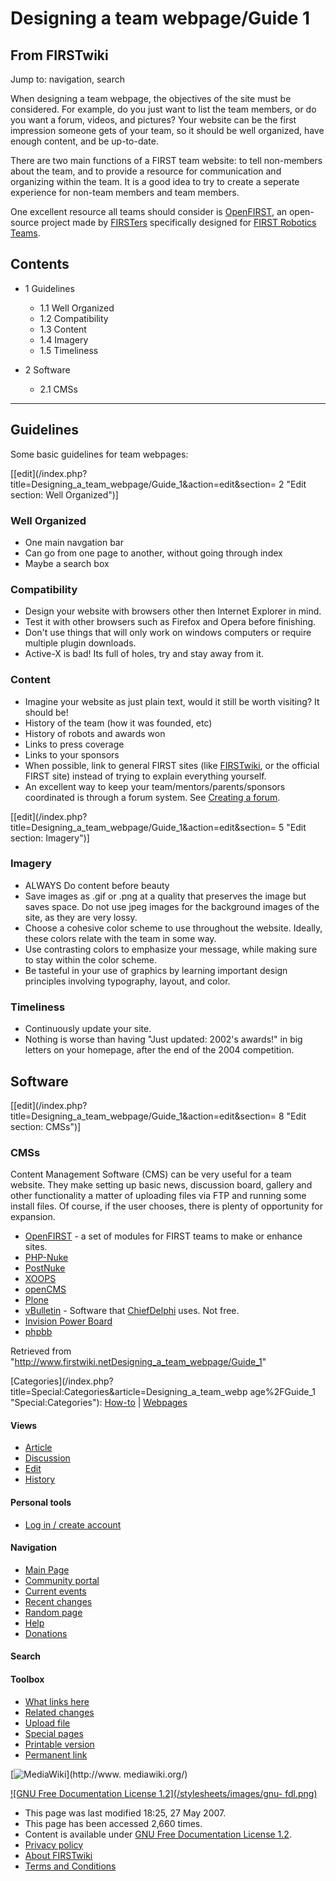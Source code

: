 # Designing a team webpage/Guide 1

## From FIRSTwiki

Jump to: navigation, search

When designing a team webpage, the objectives of the site must be considered. For example, do you just want to list the team members, or do you want a forum, videos, and pictures? Your website can be the first impression someone gets of your team, so it should be well organized, have enough content, and be up-to-date.

There are two main functions of a FIRST team website: to tell non-members about the team, and to provide a resource for communication and organizing within the team. It is a good idea to try to create a seperate experience for non-team members and team members.

One excellent resource all teams should consider is [OpenFIRST](OpenFIRST "OpenFIRST"), an open-source project made by [FIRSTers](/index.php?title=FIRSTer&action=edit "FIRSTer") specifically designed for [FIRST Robotics Teams](FIRST_Robotics_Team "FIRST
Robotics Team").

## Contents

- 1 Guidelines

  - 1.1 Well Organized
  - 1.2 Compatibility
  - 1.3 Content
  - 1.4 Imagery
  - 1.5 Timeliness

- 2 Software

  - 2.1 CMSs

--------------------------------------------------------------------------------

## Guidelines

Some basic guidelines for team webpages:

[[edit](/index.php?title=Designing_a_team_webpage/Guide_1&action=edit&section=
2 "Edit section: Well Organized")]

### Well Organized

- One main navgation bar
- Can go from one page to another, without going through index
- Maybe a search box

### Compatibility

- Design your website with browsers other then Internet Explorer in mind.
- Test it with other browsers such as Firefox and Opera before finishing.
- Don't use things that will only work on windows computers or require multiple plugin downloads.
- Active-X is bad! Its full of holes, try and stay away from it.

### Content

- Imagine your website as just plain text, would it still be worth visiting? It should be!
- History of the team (how it was founded, etc)
- History of robots and awards won
- Links to press coverage
- Links to your sponsors
- When possible, link to general FIRST sites (like [FIRSTwiki](FIRSTwiki "FIRSTwiki"), or the official FIRST site) instead of trying to explain everything yourself.
- An excellent way to keep your team/mentors/parents/sponsors coordinated is through a forum system. See [Creating a forum](/index.php?title=Creating_a_forum&action=edit "Creating a forum").

[[edit](/index.php?title=Designing_a_team_webpage/Guide_1&action=edit&section=
5 "Edit section: Imagery")]

### Imagery

- ALWAYS Do content before beauty
- Save images as .gif or .png at a quality that preserves the image but saves space. Do not use jpeg images for the background images of the site, as they are very lossy.
- Choose a cohesive color scheme to use throughout the website. Ideally, these colors relate with the team in some way.
- Use contrasting colors to emphasize your message, while making sure to stay within the color scheme.
- Be tasteful in your use of graphics by learning important design principles involving typography, layout, and color.

### Timeliness

- Continuously update your site.
- Nothing is worse than having "Just updated: 2002's awards!" in big letters on your homepage, after the end of the 2004 competition.

## Software

[[edit](/index.php?title=Designing_a_team_webpage/Guide_1&action=edit&section=
8 "Edit section: CMSs")]

### CMSs

Content Management Software (CMS) can be very useful for a team website. They make setting up basic news, discussion board, gallery and other functionality a matter of uploading files via FTP and running some install files. Of course, if the user chooses, there is plenty of opportunity for expansion.

- [OpenFIRST](OpenFIRST "OpenFIRST") - a set of modules for FIRST teams to make or enhance sites.
- [PHP-Nuke](http://phpnuke.org/ "http://phpnuke.org/")
- [PostNuke](http://postnuke.com "http://postnuke.com")
- [XOOPS](http://xoops.org "http://xoops.org")
- [openCMS](http://opencms.org "http://opencms.org")
- [Plone](http://plone.org "http://plone.org")
- [vBulletin](http://www.vbulletin.com/ "http://www.vbulletin.com/") - Software that [ChiefDelphi](ChiefDelphi "ChiefDelphi") uses. Not free.
- [Invision Power Board](http://www.invisionboard.com/ "http://www.invisionboard.com/")
- [phpbb](http://phpbb.com "http://phpbb.com")

Retrieved from "<http://www.firstwiki.netDesigning_a_team_webpage/Guide_1>"

[Categories](/index.php?title=Special:Categories&article=Designing_a_team_webp
age%2FGuide_1 "Special:Categories"): [How-to](Category:How-to "Category:How-to") | [Webpages](Category:Webpages "Category:Webpages")

#### Views

- [Article](Designing_a_team_webpage/Guide_1)
- [Discussion](Talk:Designing_a_team_webpage/Guide_1)
- [Edit](/index.php?title=Designing_a_team_webpage/Guide_1&action=edit)
- [History](/index.php?title=Designing_a_team_webpage/Guide_1&action=history)

#### Personal tools

- [Log in / create account](/index.php?title=Special:Userlogin&returnto=Designing_a_team_webpage/Guide_1)

[](Main_Page "Main Page")

#### Navigation

- [Main Page](Main_Page)
- [Community portal](FIRSTwiki:Community_portal)
- [Current events](Current_events)
- [Recent changes](Special:Recentchanges)
- [Random page](Special:Random)
- [Help](Help:Contents)
- [Donations](FIRSTwiki:Site_support)

#### Search

#### Toolbox

- [What links here](Special:Whatlinkshere/Designing_a_team_webpage/Guide_1)
- [Related changes](Special:Recentchangeslinked/Designing_a_team_webpage/Guide_1)
- [Upload file](Special:Upload)
- [Special pages](Special:Specialpages)
- [Printable version](/index.php?title=Designing_a_team_webpage/Guide_1&printable=yes)
- [Permanent link](/index.php?title=Designing_a_team_webpage/Guide_1&oldid=60653)

[![MediaWiki](/skins/common/images/poweredby_mediawiki_88x31.png)](http://www.
mediawiki.org/)

[![GNU Free Documentation License 1.2](/stylesheets/images/gnu-
fdl.png)](http://www.gnu.org/copyleft/fdl.html)

- This page was last modified 18:25, 27 May 2007.
- This page has been accessed 2,660 times.
- Content is available under [GNU Free Documentation License 1.2](http://www.gnu.org/copyleft/fdl.html "http://www.gnu.org/copyleft/fdl.html").
- [Privacy policy](FIRSTwiki:Privacy_policy "FIRSTwiki:Privacy policy")
- [About FIRSTwiki](FIRSTwiki:About "FIRSTwiki:About")
- [Terms and Conditions](FIRSTwiki:Terms_and_conditions "FIRSTwiki:Terms and conditions")
